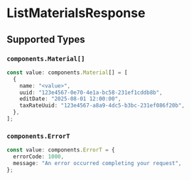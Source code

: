 # ListMaterialsResponse


## Supported Types

### `components.Material[]`

```typescript
const value: components.Material[] = [
  {
    name: "<value>",
    uuid: "123e4567-0e70-4e1a-bc58-231ef1cddb8b",
    editDate: "2025-08-01 12:00:00",
    taxRateUuid: "123e4567-a8a9-4dc5-b3bc-231ef086f20b",
  },
];
```

### `components.ErrorT`

```typescript
const value: components.ErrorT = {
  errorCode: 1000,
  message: "An error occurred completing your request",
};
```

